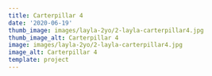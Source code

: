 ```yaml
---
title: Carterpillar 4
date: '2020-06-19'
thumb_image: images/layla-2yo/2-layla-carterpillar4.jpg
thumb_image_alt: Carterpillar 4
image: images/layla-2yo/2-layla-carterpillar4.jpg
image_alt: Carterpillar 4
template: project
---
```

